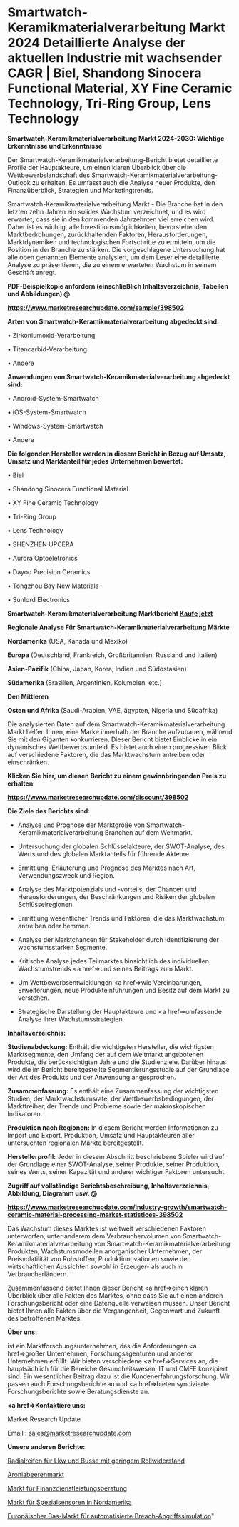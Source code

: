 # Smartwatch-Keramikmaterialverarbeitung Markt 2024 Detaillierte Analyse der aktuellen Industrie mit wachsender CAGR | Biel, Shandong Sinocera Functional Material, XY Fine Ceramic Technology, Tri-Ring Group, Lens Technology

<strong>Smartwatch-Keramikmaterialverarbeitung Markt 2024-2030: Wichtige Erkenntnisse und Erkenntnisse</strong>

Der Smartwatch-Keramikmaterialverarbeitung-Bericht bietet detaillierte Profile der Hauptakteure, um einen klaren Überblick über die Wettbewerbslandschaft des Smartwatch-Keramikmaterialverarbeitung-Outlook zu erhalten. Es umfasst auch die Analyse neuer Produkte, den Finanzüberblick, Strategien und Marketingtrends.

Smartwatch-Keramikmaterialverarbeitung Markt - Die Branche hat in den letzten zehn Jahren ein solides Wachstum verzeichnet, und es wird erwartet, dass sie in den kommenden Jahrzehnten viel erreichen wird. Daher ist es wichtig, alle Investitionsmöglichkeiten, bevorstehenden Marktbedrohungen, zurückhaltenden Faktoren, Herausforderungen, Marktdynamiken und technologischen Fortschritte zu ermitteln, um die Position in der Branche zu stärken. Die vorgeschlagene Untersuchung hat alle oben genannten Elemente analysiert, um dem Leser eine detaillierte Analyse zu präsentieren, die zu einem erwarteten Wachstum in seinem Geschäft anregt.



<strong><b>PDF-Beispielkopie anfordern (einschließlich Inhaltsverzeichnis, Tabellen und Abbildungen) @ </b></strong>

<strong><a href=https://www.marketresearchupdate.com/sample/398502>

<strong>https://www.marketresearchupdate.com/sample/398502</u></a></strong></strong>



<strong>Arten von Smartwatch-Keramikmaterialverarbeitung abgedeckt sind:</strong>

• Zirkoniumoxid-Verarbeitung

• Titancarbid-Verarbeitung

• Andere



<strong>Anwendungen von Smartwatch-Keramikmaterialverarbeitung abgedeckt sind:</strong>

• Android-System-Smartwatch

• iOS-System-Smartwatch

• Windows-System-Smartwatch

• Andere



<strong>Die folgenden Hersteller werden in diesem Bericht in Bezug auf Umsatz, Umsatz und Marktanteil für jedes Unternehmen bewertet:</strong>

• Biel

• Shandong Sinocera Functional Material

• XY Fine Ceramic Technology

• Tri-Ring Group

• Lens Technology

• SHENZHEN UPCERA

• Aurora Optoeletronics

• Dayoo Precision Ceramics

• Tongzhou Bay New Materials

• Sunlord Electronics



<strong>Smartwatch-Keramikmaterialverarbeitung Marktbericht <a href=https://www.marketresearchupdate.com/buynow/398502>Kaufe jetzt</a></strong>



<strong>Regionale Analyse Für Smartwatch-Keramikmaterialverarbeitung Märkte</strong>



<strong>Nordamerika</strong> (USA, Kanada und Mexiko)



<strong>Europa</strong> (Deutschland, Frankreich, Großbritannien, Russland und Italien)



<strong>Asien-Pazifik</strong> (China, Japan, Korea, Indien und Südostasien)



<strong>Südamerika</strong> (Brasilien, Argentinien, Kolumbien, etc.)



<strong>Den Mittleren</strong> 

<strong>Osten und Afrika</strong> (Saudi-Arabien, VAE, ägypten, Nigeria und Südafrika)

Die analysierten Daten auf dem Smartwatch-Keramikmaterialverarbeitung Markt helfen Ihnen, eine Marke innerhalb der Branche aufzubauen, während Sie mit den Giganten konkurrieren. Dieser Bericht bietet Einblicke in ein dynamisches Wettbewerbsumfeld. Es bietet auch einen progressiven Blick auf verschiedene Faktoren, die das Marktwachstum antreiben oder einschränken.



<strong>Klicken Sie hier, um diesen Bericht zu einem gewinnbringenden Preis zu erhalten
</strong>

<strong><a href=https://www.marketresearchupdate.com/discount/398502>https://www.marketresearchupdate.com/discount/398502</b></u></strong></a>



<strong>Die Ziele des Berichts sind:</strong>

- Analyse und Prognose der Marktgröße von Smartwatch-Keramikmaterialverarbeitung Branchen auf dem Weltmarkt.

- Untersuchung der globalen Schlüsselakteure, der SWOT-Analyse, des Werts und des globalen Marktanteils für führende Akteure.

- Ermittlung, Erläuterung und Prognose des Marktes nach Art, Verwendungszweck und Region.

- Analyse des Marktpotenzials und -vorteils, der Chancen und Herausforderungen, der Beschränkungen und Risiken der globalen Schlüsselregionen.

- Ermittlung wesentlicher Trends und Faktoren, die das Marktwachstum antreiben oder hemmen.

- Analyse der Marktchancen für Stakeholder durch Identifizierung der wachstumsstarken Segmente.

- Kritische Analyse jedes Teilmarktes hinsichtlich des individuellen Wachstumstrends <a href=>und</a> seines Beitrags zum Markt.

- Um Wettbewerbsentwicklungen <a href=>wie</a> Vereinbarungen, Erweiterungen, neue Produkteinführungen und Besitz auf dem Markt zu verstehen.

- Strategische Darstellung der Hauptakteure und <a href=>umfas</a>sende Analyse ihrer Wachstumsstrategien.



<strong>Inhaltsverzeichnis:</strong>



<strong>Studienabdeckung:</strong> Enthält die wichtigsten Hersteller, die wichtigsten Marktsegmente, den Umfang der auf dem Weltmarkt angebotenen Produkte, die berücksichtigten Jahre und die Studienziele. Darüber hinaus wird die im Bericht bereitgestellte Segmentierungsstudie auf der Grundlage der Art des Produkts und der Anwendung angesprochen.



<strong>Zusammenfassung:</strong> Es enthält eine Zusammenfassung der wichtigsten Studien, der Marktwachstumsrate, der Wettbewerbsbedingungen, der Markttreiber, der Trends und Probleme sowie der makroskopischen Indikatoren.



<strong>Produktion nach Regionen:</strong> In diesem Bericht werden Informationen zu Import und Export, Produktion, Umsatz und Hauptakteuren aller untersuchten regionalen Märkte bereitgestellt.



<strong>Herstellerprofil:</strong> Jeder in diesem Abschnitt beschriebene Spieler wird auf der Grundlage einer SWOT-Analyse, seiner Produkte, seiner Produktion, seines Werts, seiner Kapazität und anderer wichtiger Faktoren untersucht.



<strong><b>Zugriff auf vollständige Berichtsbeschreibung, Inhaltsverzeichnis, Abbildung, Diagramm usw. @ </b></strong>

<strong><a href=https://www.marketresearchupdate.com/industry-growth/smartwatch-ceramic-material-processing-market-statistices-398502>https://www.marketresearchupdate.com/industry-growth/smartwatch-ceramic-material-processing-market-statistices-398502</a></strong>

Das Wachstum dieses Marktes ist weltweit verschiedenen Faktoren unterworfen, unter anderem dem Verbrauchervolumen von Smartwatch-Keramikmaterialverarbeitung von Smartwatch-Keramikmaterialverarbeitung Produkten, Wachstumsmodellen anorganischer Unternehmen, der Preisvolatilität von Rohstoffen, Produktinnovationen sowie den wirtschaftlichen Aussichten sowohl in Erzeuger- als auch in Verbraucherländern.

Zusammenfassend bietet Ihnen dieser Bericht <a href=>einen</a> klaren Überblick über alle Fakten des Marktes, ohne dass Sie auf einen anderen Forschungsbericht oder eine Datenquelle verweisen müssen. Unser Bericht bietet Ihnen alle Fakten über die Vergangenheit, Gegenwart und Zukunft des betroffenen Marktes.



<strong>Über uns:</strong>

 ist ein Marktforschungsunternehmen, das die Anforderungen <a href=>großer</a> Unternehmen, Forschungsagenturen und anderer Unternehmen erfüllt. Wir bieten verschiedene <a href=>Services</a> an, die hauptsächlich für die Bereiche Gesundheitswesen, IT und CMFE konzipiert sind. Ein wesentlicher Beitrag dazu ist die Kundenerfahrungsforschung. Wir passen auch Forschungsberichte an und <a href=>bieten</a> syndizierte Forschungsberichte sowie Beratungsdienste an.



<strong><a href=>Kontaktiere uns:</a></strong>

Market Research Update

Email : sales@marketresearchupdate.com



<strong>Unsere anderen Berichte:</strong>

<a href=https://www.linkedin.com/pulse/low-rolling-resistance-truck-bus-radial-tire>Radialreifen für Lkw und Busse mit geringem Rollwiderstand</a>

<a href=https://www.linkedin.com/pulse/aronia-berries-market-analysis-segment-region>Aroniabeerenmarkt</a>

<a href=https://www.linkedin.com/pulse/financial-services-consulting-market-size-emerging>Markt für Finanzdienstleistungsberatung</a>

<a href=https://www.linkedin.com/pulse/north-america-specialized-sensors-market-2023-top-key>Markt für Spezialsensoren in Nordamerika</a>

<a href=https://www.linkedin.com/pulse/europe-automated-breach-attack-simulation-bas-market-advancing>Europäischer Bas-Markt für automatisierte Breach-Angriffssimulation</a>"
